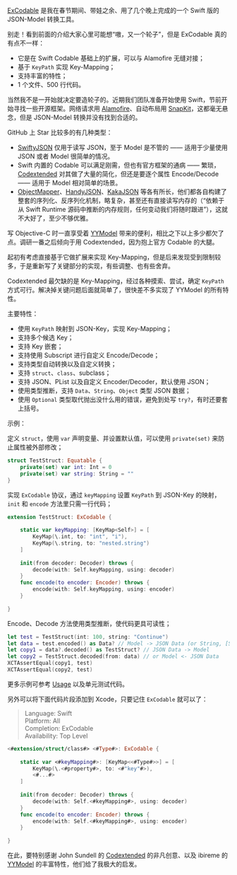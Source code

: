 [ExCodable](https://github.com/iwill/ExCodable) 是我在春节期间、带娃之余、用了几个晚上完成的一个 Swift 版的 JSON-Model 转换工具。

别走！看到前面的介绍大家心里可能想“嗷，又一个轮子”，但是 ExCodable 真的有点不一样：
- 它是在 Swift Codable 基础上的扩展，可以与 Alamofire 无缝对接；
- 基于 `KeyPath` 实现 Key-Mapping；
- 支持丰富的特性；
- 1 个文件、500 行代码。

当然我不是一开始就决定要造轮子的。近期我们团队准备开始使用 Swift，节前开始寻找一些开源框架。网络请求用 [Alamofire](https://github.com/Alamofire/Alamofire)、自动布局用 [SnapKit](https://github.com/SnapKit/SnapKit)，这都毫无悬念，但是 JSON-Model 转换并没有找到合适的。

GitHub 上 Star 比较多的有几种类型：
- [SwiftyJSON](https://github.com/SwiftyJSON/SwiftyJSON) 仅用于读写 JSON，至于 Model 是不管的 —— 适用于少量使用 JSON 或者 Model 很简单的情况。
- Swift 内置的 Codable 可以满足刚需，但也有官方框架的通病 —— 繁琐，[Codextended](https://github.com/JohnSundell/Codextended) 对其做了大量的简化，但还是要逐个属性 Encode/Decode —— 适用于 Model 相对简单的场景。
- [ObjectMapper](https://github.com/tristanhimmelman/ObjectMapper)、[HandyJSON](https://github.com/alibaba/HandyJSON)、[KakaJSON](https://github.com/kakaopensource/KakaJSON) 等各有所长，他们都各自构建了整套的序列化、反序列化机制，略复杂，甚至还有直接读写内存的（“依赖于从 Swift Runtime 源码中推断的内存规则，任何变动我们将随时跟进”），这就不大好了，至少不够优雅。

写 Objective-C 时一直享受着 [YYModel](https://github.com/ibireme/YYModel) 带来的便利，相比之下以上多少都欠了点。调研一番之后倾向于用 Codextended，因为抱上官方 Codable 的大腿。

起初有考虑直接基于它做扩展来实现 Key-Mapping，但是后来发现受到限制较多，于是重新写了关键部分的实现，有些调整、也有些舍弃。

Codextended 最欠缺的是 Key-Mapping，经过各种摸索、尝试，确定 `KeyPath` 方式可行。解决掉关键问题后面就简单了，很快差不多实现了 YYModel 的所有特性。

主要特性：
- 使用 `KeyPath` 映射到 JSON-Key，实现 Key-Mapping；
- 支持多个候选 Key；
- 支持 Key 嵌套；
- 支持使用 Subscript 进行自定义 Encode/Decode；
- 支持类型自动转换以及自定义转换；
- 支持 `struct`、`class`、subclass；
- 支持 JSON、PList 以及自定义 Encoder/Decoder，默认使用 JSON；
- 使用类型推断，支持 `Data`、`String`、`Object` 类型 JSON 数据；
- 使用 `Optional` 类型取代抛出没什么用的错误，避免到处写 `try?`，有时还要套上括号。

示例：

定义 `struct`，使用 `var` 声明变量、并设置默认值，可以使用 `private(set)` 来防止属性被外部修改；

```swift
struct TestStruct: Equatable {
    private(set) var int: Int = 0
    private(set) var string: String = ""
}
```

实现 `ExCodable` 协议，通过 `keyMapping` 设置 `KeyPath` 到 JSON-Key 的映射，`init` 和 `encode` 方法里只需一行代码；

```swift
extension TestStruct: ExCodable {
    
    static var keyMapping: [KeyMap<Self>] = [
        KeyMap(\.int, to: "int", "i"),
        KeyMap(\.string, to: "nested.string")
    ]
    
    init(from decoder: Decoder) throws {
        decode(with: Self.keyMapping, using: decoder)
    }
    func encode(to encoder: Encoder) throws {
        encode(with: Self.keyMapping, using: encoder)
    }
    
}
```

Encode、Decode 方法使用类型推断，使代码更具可读性；

```swift
let test = TestStruct(int: 100, string: "Continue")
let data = test.encoded() as Data? // Model -> JSON Data (or String, [String: Any])
let copy1 = data?.decoded() as TestStruct? // JSON Data -> Model
let copy2 = TestStruct.decoded(from: data) // or Model <- JSON Data
XCTAssertEqual(copy1, test)
XCTAssertEqual(copy2, test)
```

更多示例可参考 [Usage](https://github.com/iwill/ExCodable#usage) 以及单元测试代码。

另外可以将下面代码片段添加到 Xcode，只要记住 `ExCodable` 就可以了：

> Language: Swift  
> Platform: All  
> Completion: ExCodable  
> Availability: Top Level  

```swift
<#extension/struct/class#> <#Type#>: ExCodable {
    
    static var <#keyMapping#>: [KeyMap<<#Type#>>] = [
        KeyMap(\.<#property#>, to: <#"key"#>),
        <#...#>
    ]
    
    init(from decoder: Decoder) throws {
        decode(with: Self.<#keyMapping#>, using: decoder)
    }
    func encode(to encoder: Encoder) throws {
        encode(with: Self.<#keyMapping#>, using: encoder)
    }
    
}
```

在此，要特别感谢 John Sundell 的 [Codextended](https://github.com/JohnSundell/Codextended) 的非凡创意、以及 ibireme 的 [YYModel](https://github.com/ibireme/YYModel) 的丰富特性，他们给了我极大的启发。
